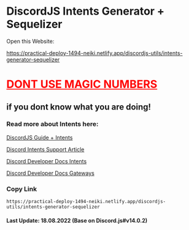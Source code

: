 # DiscordJS Intents Generator + Sequelizer

Open this Website:

https://practical-deploy-1494-neiki.netlify.app/discordjs-utils/intents-generator-sequelizer

<u><h1 style="color: red">DONT USE MAGIC NUMBERS</h1></u>
## if you dont know what you are doing!
### Read more about Intents here:

[DiscordJS Guide + Intents](https://discordjs.guide/popular-topics/intents.html#privileged-intents)

[Discord Intents Support Article](https://support.discord.com/hc/en-us/articles/360040720412)

[Discord Developer Docs Intents](https://discord.com/developers/docs/topics/gateway#privileged-intents)

[Discord Developer Docs Gateways](https://discord.com/developers/docs/topics/gateway)


### Copy Link
```https://practical-deploy-1494-neiki.netlify.app/discordjs-utils/intents-generator-sequelizer```



#### Last Update: 18.08.2022 (Base on Discord.js#v14.0.2)